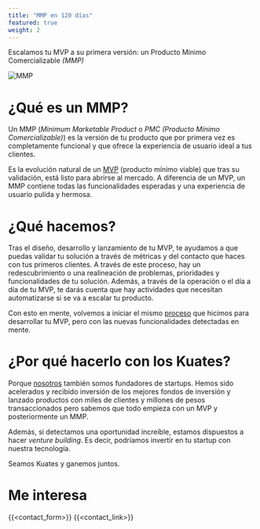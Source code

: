 ```yaml
---
title: "MMP en 120 días"
featured: true
weight: 2
---
```


Escalamos tu MVP a su primera versión: un Producto Mínimo Comercializable _(MMP)_
<!--more-->

![MMP](https://images.unsplash.com/photo-1524281423221-234569bc0438?q=80&w=1932&auto=format&fit=crop&ixlib=rb-4.0.3&ixid=M3wxMjA3fDB8MHxwaG90by1wYWdlfHx8fGVufDB8fHx8fA%3D%3D)

# ¿Qué es un MMP?

Un MMP (_Minimum Marketable Product_ o _PMC (Producto Mínimo Comercializable)_) es la versión de tu producto que por primera vez es completamente funcional y que ofrece la experiencia de usuario ideal a tus clientes.

Es la evolución natural de un [MVP](/services/mvp) (producto mínimo viable) que tras su validación, está listo para abrirse al mercado. A diferencia de un MVP, un MMP contiene todas las funcionalidades esperadas y una experiencia de usuario pulida y hermosa.

# ¿Qué hacemos?

Tras el diseño, desarrollo y lanzamiento de tu MVP, te ayudamos a que puedas validar tu solución a través de métricas y del contacto que haces con tus primeros clientes. A través de este proceso, hay un redescubrimiento o una realineación de problemas, prioridades y funcionalidades de tu solución. Además, a través de la operación o el día a día de tu MVP, te darás cuenta que hay actividades que necesitan automatizarse si se va a escalar tu producto.

Con esto en mente, volvemos a iniciar el mismo [proceso](services/mvp/#nuestro-proceso) que hicimos para desarrollar tu MVP, pero con las nuevas funcionalidades detectadas en mente.

# ¿Por qué hacerlo con los Kuates?

Porque [nosotros](/team) también somos fundadores de startups. Hemos sido acelerados y recibido inversión de los mejores fondos de inversión y lanzado productos con miles de clientes y millones de pesos transaccionados pero sabemos que todo empieza con un MVP y posteriormente un MMP.

Además, si detectamos una oportunidad increíble, estamos dispuestos a hacer _venture building_. Es decir, podríamos invertir en tu startup con nuestra tecnología.

Seamos Kuates y ganemos juntos.

# Me interesa

{{<contact_form>}}
{{<contact_link>}}
